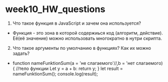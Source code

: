 # week10_HW_questions

1.  Что такое функция в JavaScript и зачем она используется?

- Функция - это зона в которой содержиься код (алгоритм, действие). Её(её значение) можно использовать многократно в нутри скрипта.

2. Что такое аргументы по умолчанию в функциях? Как их можно задать?

- function nameFunktionSum(a = 'не слагаемого'//,b = 'нет слагаемого) {
  //тело функции Let y = a + b:
  return y;
  }
  let result = nameFunktionSum();
  console.log(result);
